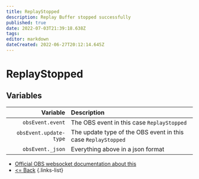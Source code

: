 ```yaml
---
title: ReplayStopped
description: Replay Buffer stopped successfully
published: true
date: 2022-07-03T21:39:18.638Z
tags: 
editor: markdown
dateCreated: 2022-06-27T20:12:14.645Z
---
```


# ReplayStopped

## Variables

| Variable | Description |
|---------:|:------------|
| `obsEvent.event` | The OBS event in this case `ReplayStopped`
| `obsEvent.update-type` | The update type of the OBS event in this case `ReplayStopped`
| `obsEvent._json` | Everything above in a json format

* [Official OBS websocket documentation about this](https://github.com/obsproject/obs-websocket/blob/4.x-current/docs/generated/protocol.md#replaystopped)
* [<= Back](/en/Broadcasters/OBS/)
{.links-list}